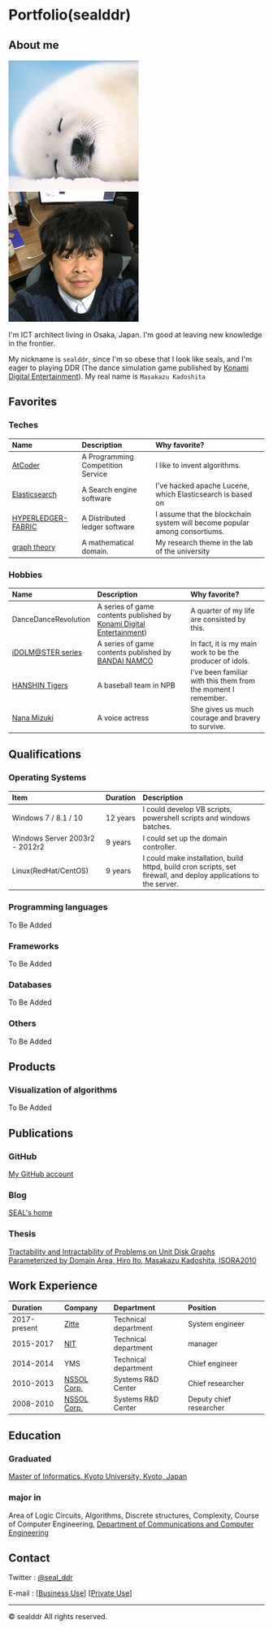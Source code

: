 # Portfolio(sealddr)

## About me

![my image](./img/seal.png)![my face](./img/face.png)

I'm ICT architect living in Osaka, Japan.
I'm good at leaving new knowledge in the frontier.

My nickname is `sealddr`, since
I'm so obese that I look like seals,
and I'm eager to playing DDR (The dance simulation game published by
[Konami Digital Entertainment](https://www.konami.com/games/jp/ja/)).
My real name is `Masakazu Kadoshita`

## Favorites

### Teches

| Name                                                              | Description                       | Why favorite?                                                              |
| :---------------------------------------------------------------- | :-------------------------------- | :------------------------------------------------------------------------- |
| [AtCoder](https://atcoder.jp/users/SEALDDR)                       | A Programming Competition Service | I like to invent algorithms.                                               |
| [Elasticsearch](https://www.elastic.co/elasticsearch)             | A Search engine software          | I've hacked apache Lucene, which Elasticsearch is based on                 |
| [HYPERLEDGER-FABRIC](https://www.hyperledger.org/projects/fabric) | A Distributed ledger software     | I assume that the blockchain system will become popular among consortiums. |
| [graph theory](http://diestel-graph-theory.com/index.html)        | A mathematical domain.            | My research theme in the lab of the university                             |

### Hobbies

| Name                                        | Description                                                                                                 | Why favorite?                                                 |
| :------------------------------------------ | :---------------------------------------------------------------------------------------------------------- | :------------------------------------------------------------ |
| DanceDanceRevolution                        | A series of game contents published by [Konami Digital Entertainment](https://www.konami.com/games/jp/ja/)) | A quarter of my life are consisted by this.                   |
| [iDOLM@STER series](https://idolmaster.jp/) | A series of game contents published by [BANDAI NAMCO](https://www.bandainamcoent.co.jp/english/)            | In fact, it is my main work to be the producer of idols.      |
| [HANSHIN Tigers](https://hanshintigers.jp/) | A baseball team in NPB                                                                                      | I've been familiar with this them from the moment I remember. |
| [Nana Mizuki](https://www.mizukinana.jp/)   | A voice actress                                                                                             | She gives us much courage and bravery to survive.             |

## Qualifications

### Operating Systems

| Item                           | Duration | Description                                                                                                      |
| :----------------------------- | :------- | :--------------------------------------------------------------------------------------------------------------- |
| Windows 7 / 8.1 / 10           | 12 years | I could develop VB scripts, powershell scripts and windows batches.                                              |
| Windows Server 2003r2 - 2012r2 | 9 years  | I could set up the domain controller.                                                                            |
| Linux(RedHat/CentOS)           | 9 years  | I could make installation, build httpd, build cron scripts, set firewall, and deploy applications to the server. |

### Programming languages

To Be Added

### Frameworks

To Be Added

### Databases

To Be Added

### Others

To Be Added

## Products

### Visualization of algorithms

To Be Added

## Publications

### GitHub

[My GitHub account](https://github.com/sealddr)

### Blog

[SEAL's home](https://sealddr.wordpress.com/)

### Thesis

[Tractability and Intractability of Problems on Unit Disk Graphs Parameterized by Domain Area,
Hiro Ito, Masakazu Kadoshita, ISORA2010](http://www.aporc.org/LNOR/12/ISORA2010F16.pdf)

## Work Experience

| Duration     | Company                                              | Department           | Position                |
| :----------- | :--------------------------------------------------- | :------------------- | :---------------------- |
| 2017-present | [Zitte](http://www.zitte.co.jp/company.html)         | Technical department | System engineer         |
| 2015-2017    | [NIT](https://www.nit2008.com/)                      | Technical department | manager                 |
| 2014-2014    | YMS                                                  | Technical department | Chief engineer          |
| 2010-2013    | [NSSOL Corp.](https://www.nssol.nipponsteel.com/en/) | Systems R&D Center   | Chief researcher        |
| 2008-2010    | [NSSOL Corp.](https://www.nssol.nipponsteel.com/en/) | Systems R&D Center   | Deputy chief researcher |

## Education

### Graduated

[Master of Informatics, Kyoto University, Kyoto, Japan](http://www.i.kyoto-u.ac.jp/en/)

### major in

Area of Logic Circuits, Algorithms, Discrete structures, Complexity,
Course of Computer Engineering,
[Department of Communications and Computer Engineering](http://www.cce.i.kyoto-u.ac.jp/course-e.html)

## Contact

Twitter : [@seal_ddr](https://twitter.com/SEAL_DDR)

E-mail : [[Business Use](mailto:mkadoshita@gmail.com)] [[Private Use](mailto:seal0511ddr@gmail.com)]

---

&copy; sealddr All rights reserved.

